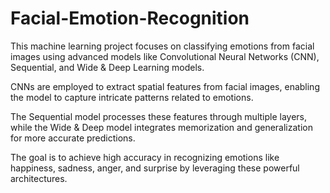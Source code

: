 # Facial-Emotion-Recognition

This machine learning project focuses on classifying emotions from facial images using advanced models like Convolutional Neural Networks (CNN), Sequential, and Wide & Deep Learning models. 

CNNs are employed to extract spatial features from facial images, enabling the model to capture intricate patterns related to emotions. 

The Sequential model processes these features through multiple layers, while the Wide & Deep model integrates memorization and generalization for more accurate predictions. 

The goal is to achieve high accuracy in recognizing emotions like happiness, sadness, anger, and surprise by leveraging these powerful architectures.
